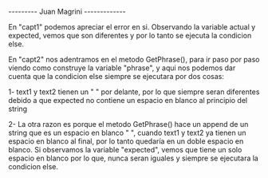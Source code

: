 --------- Juan Magrini -------------

En "capt1" podemos apreciar el error en si. Observando la variable actual
y expected, vemos que son diferentes y por lo tanto se ejecuta la condicion
else.

En "capt2" nos adentramos en el metodo GetPhrase(), para ir paso por paso 
viendo como construye la variable "phrase", y aqui nos podemos dar cuenta que
la condicion else siempre se ejecutara por dos cosas:

1- text1 y text2 tienen un " " por delante, por lo que siempre seran diferentes debido a que expected no contiene un espacio en blanco al principio del string

2- La otra razon es porque el metodo GetPhrase() hace un append de un string que es un espacio en blanco " ", cuando text1 y text2 ya tienen un espacio en blanco al final, por lo tanto quedaría en un doble espacio en blanco. Si observamos la variable "expected", vemos que tiene un solo espacio en blanco por lo que, nunca seran iguales y siempre se ejecutara la condicion else.

